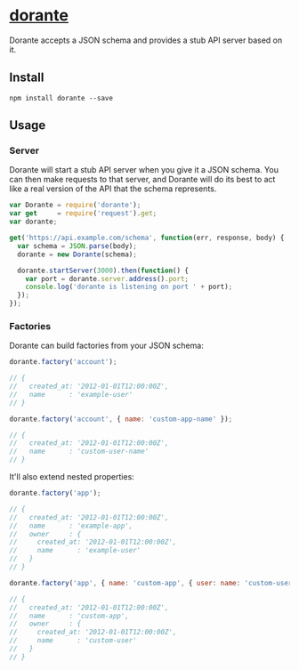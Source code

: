 # [dorante][the-liar]

Dorante accepts a JSON schema and provides a stub API server based on it.

## Install

`npm install dorante --save`

## Usage

### Server

Dorante will start a stub API server when you give it a JSON schema. You can
then make requests to that server, and Dorante will do its best to act like a
real version of the API that the schema represents.

```javascript
var Dorante = require('dorante');
var get     = require('request').get;
var dorante;

get('https://api.example.com/schema', function(err, response, body) {
  var schema = JSON.parse(body);
  dorante = new Dorante(schema);

  dorante.startServer(3000).then(function() {
    var port = dorante.server.address().port;
    console.log('dorante is listening on port ' + port);
  });
});
```

### Factories

Dorante can build factories from your JSON schema:

```javascript
dorante.factory('account');

// {
//   created_at: '2012-01-01T12:00:00Z',
//   name      : 'example-user'
// }

dorante.factory('account', { name: 'custom-app-name' });

// {
//   created_at: '2012-01-01T12:00:00Z',
//   name      : 'custom-user-name'
// }
```

It'll also extend nested properties:

```javascript
dorante.factory('app');

// {
//   created_at: '2012-01-01T12:00:00Z',
//   name      : 'example-app',
//   owner     : {
//     created_at: '2012-01-01T12:00:00Z',
//     name      : 'example-user'
//   }
// }

dorante.factory('app', { name: 'custom-app', { user: name: 'custom-user' } });

// {
//   created_at: '2012-01-01T12:00:00Z',
//   name      : 'custom-app',
//   owner     : {
//     created_at: '2012-01-01T12:00:00Z',
//     name      : 'custom-user'
//   }
// }
```

[the-liar]: http://en.wikipedia.org/wiki/The_Liar_(Corneille)
